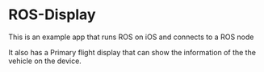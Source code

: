 # ROS-Display

This is an example app that runs ROS on iOS and connects to a ROS node

It also has a Primary flight display that can show the information of the the vehicle on the device.

